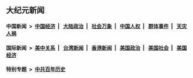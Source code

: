 ## 大纪元新闻

#### 中国新闻 &nbsp;>&nbsp; [中国经济](indexes/ncid283/README.md?06141645) &nbsp;| &nbsp; [大陆政治](indexes/ncid277/README.md?06141645) &nbsp;| &nbsp; [社会万象](indexes/ncid282/README.md?06141645) &nbsp;| &nbsp; [中国人权](indexes/ncid278/README.md?06141645) &nbsp;| &nbsp; [群体事件](indexes/ncid279/README.md?06141645) &nbsp;| &nbsp; [天灾人祸](indexes/ncid280/README.md?06141645)

#### 国际新闻 &nbsp;>&nbsp; [美中关系](indexes/nf1412576/README.md?06141645) &nbsp;| &nbsp; [台湾新闻](indexes/ncid1349361/README.md?06141645) &nbsp;| &nbsp; [香港新闻](indexes/ncid1349362/README.md?06141645) &nbsp;| &nbsp; [美国政治](indexes/ncid1078159/README.md?06141645) &nbsp;| &nbsp; [美国社会](indexes/ncid1078160/README.md?06141645) &nbsp;| &nbsp; [美国经济](indexes/ncid1078158/README.md?06141645)

#### 特别专题 &nbsp;>&nbsp; [中共百年历史](https://github.com/easy2view/epoch-special/blob/master/README.md?06141645)  
